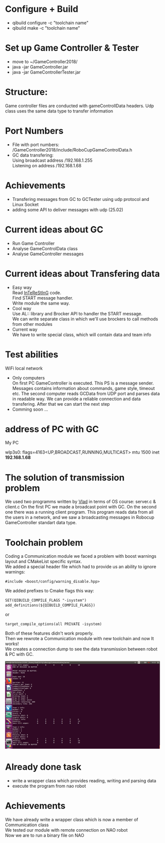 # Configure + Build
+ qibuild configure -c "toolchain name"
+ qibuild make -c "toolchain name"
# Set up Game Controller & Tester
+ move to ~/GameController2018/
+ java -jar GameController.jar
+ java -jar GameControllerTester.jar
# Structure:
Game controller files are conducted with gameControllData headers. 
Udp class uses the same data type to transfer information
# Port Numbers
+ File with port numbers:  
/GameController2018/include/RoboCupGameControlData.h
+ GC data transfering:  
Using broadcast address /192.168.1.255  
Listening on address /192.168.1.68  
# Achievements
+ Transfering messages from GC to GCTester using udp protocol and Linux Socket
+ adding some API to deliver messages with udp (25.02)
# Current ideas about GC
+ Run Game Controller
+ Analyse GameControlData class
+ Analyse GameController messages
# Current ideas about Transfering data
+ Easy way  
Read [InTeReStInG](https://github.com/UNSWComputing/rUNSWift-2018-release/tree/master/robot/gamecontroller) code.  
Find START message handler.  
Write module the same way.  
+ Cool way  
Use AL:: library and Brocker API to handler the START message.  
We can write separate class in which we'll use brockers to call methods from other modules
+ Current way  
We have to write special class, which will contain data and team info
# Test abilities
WiFi local network
+ Only computers  
On first PC GameController is executed. This PS is a message sender. Messages contains information about commands, game style, timeout etc. The second computer reads GCData from UDP port and parses data in readable way.
We can provide a reliable connection and data transfering. After that we can start the next step  
+ Comming soon ...

# address of PC with GC  
My PC 

  wlp3s0: flags=4163<UP,BROADCAST,RUNNING,MULTICAST>  mtu 1500
  inet **192.168.1.68**  
# The solution of transmission problem
We used two programms written by [Vlad](https://github.com/MolVlad) in terms of OS course: server.c & client.c
On the first PC we made a broadcast point with GC. On the second one there was a running client program. This program reads data from all the users in a network, and we saw a broadcasting messages in Robocup GameController standart data type.  

# Toolchain problem
Coding a Communication module we faced a problem with boost warnings layout and CMakeList specific syntax.  
We added a special header file which had to provide us an ability to ignore warnings:  

    #include <boost/config/warning_disable.hpp>

We added prefixes to Cmake flags this way:

    SET(QIBUILD_COMPILE_FLAGS "-isystem")
    add_definitions(${QIBUILD_COMPILE_FLAGS})
or

    target_compile_options(all PRIVATE -isystem)
  
Both of these features didn't work properly.  
Then we rewrote a Communication module with new toolchain and now It works!  
We creates a connection dump to see the data transmission between robot & PC with GC. 

![UDP TRANSMISSION DUMP](https://github.com/SokolovVadim/Communication/blob/master/doc/Dump_screen.jpg)

# Already done task  
+ write a wrapper class which provides reading, writing and parsing data  
+ execute the program from nao robot

# Achievements
We have already write a wrapper class which is now a member of Communication class  
We tested our module with remote connection on NAO robot  
Now we are to run a binary file on NAO

